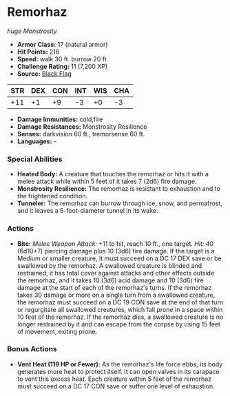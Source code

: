 # Remorhaz

*huge* *Monstrosity*

- **Armor Class:** 17 (natural armor)
- **Hit Points:** 216 
- **Speed:** walk 30 ft. burrow 20 ft.
- **Challenge Rating:** 11 (7,200 XP)
- **Source:** [Black Flag](https://koboldpress.com/kpstore/product/tovrpg-pg-mv/)

| STR | DEX | CON | INT | WIS | CHA |
| --- | --- | --- | --- | --- | --- |
| +11 | +1 | +9 | -3 | +0 | -3 |

- **Damage Immunities:** cold,fire
- **Damage Resistances:** Monstrosity Resilience
- **Senses:** darkvision 60 ft., tremorsense 60 ft.
- **Languages:** -

### Special Abilities

- **Heated Body:** A creature that touches the remorhaz or hits it with a melee attack while within 5 feet of it takes 7 (2d6) fire damage.
- **Monstrosity Resilience:** The remorhaz is resistant to exhaustion and to the frightened condition.
- **Tunneler:** The remorhaz can burrow through ice, snow, and permafrost, and it leaves a 5-foot-diameter tunnel in its wake.

### Actions

- **Bite:** _Melee Weapon Attack:_ +11 to hit, reach 10 ft., one target. _Hit:_ 40 (6d10+7) piercing damage plus 10 (3d6) fire damage. If the target is a Medium or smaller creature, it must succeed on a DC 17 DEX save or be swallowed by the remorhaz. A swallowed creature is blinded and restrained, it has total cover against attacks and other effects outside the remorhaz, and it takes 10 (3d6) acid damage and 10 (3d6) fire damage at the start of each of the remorhaz's turns. If the remorhaz takes 30 damage or more on a single turn from a swallowed creature, the remorhaz must succeed on a DC 19 CON save at the end of that turn or regurgitate all swallowed creatures, which fall prone in a space within 10 feet of the remorhaz. If the remorhaz dies, a swallowed creature is no longer restrained by it and can escape from the corpse by using 15 feet of movement, exiting prone.

### Bonus Actions

- **Vent Heat (119 HP or Fewer):** As the remorhaz's life force ebbs, its body generates more heat to protect itself. It can open valves in its carapace to vent this excess heat. Each creature within 5 feet of the remorhaz must succeed on a DC 17 CON save or suffer one level of exhaustion.
